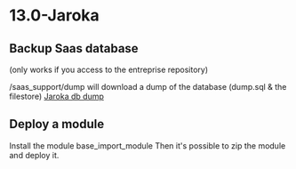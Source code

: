 # 13.0-Jaroka

## Backup Saas database
(only works if you access to the entreprise repository)

<db instance url>/saas_support/dump will download a dump of the database (dump.sql & the filestore)
[Jaroka db dump](https://jaroka.odoo.com/saas_worker/dump)


## Deploy a module
Install the module base_import_module
Then it's possible to zip the module and deploy it.
